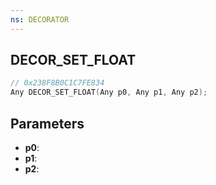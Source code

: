 ```yaml
---
ns: DECORATOR
---
```

## DECOR_SET_FLOAT

```c
// 0x238F8B0C1C7FE834
Any DECOR_SET_FLOAT(Any p0, Any p1, Any p2);
```

## Parameters
* **p0**:
* **p1**:
* **p2**:
